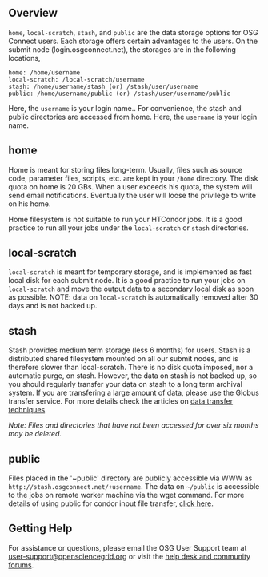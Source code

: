 [title]: - "Storage Solutions on OSG: home, local-scratch, stash, and public"


## Overview

`home`, `local-scratch`, `stash`, and `public` are the data storage options for OSG Connect users.  Each storage offers certain advantages to the users. On the submit node (login.osgconnect.net), the storages are in the following locations,

    home: /home/username
    local-scratch: /local-scratch/username
    stash: /home/username/stash (or) /stash/user/username
    public: /home/username/public (or) /stash/user/username/public

Here, the `username` is your login name.. For convenience, the stash and public directories are accessed from home. Here, the `username` is your login name.

## home
Home is meant for storing files long-term. Usually, files such as source code, parameter files, scripts, etc. are kept in your `/home` directory. The disk quota on home is 20 GBs. When a user exceeds his quota, the system will send email notifications. Eventually the user will loose the privilege to write on his home.

Home filesystem is not suitable to run your HTCondor jobs. It is a good practice to run all your jobs under the `local-scratch` or `stash` directories.

## local-scratch
`local-scratch` is meant for temporary storage, and is implemented as fast local disk for each submit node. It is a good practice to run your jobs on `local-scratch` and move the output data to a secondary local disk as soon as possible. NOTE: data on `local-scratch` is automatically removed after 30 days and is not backed up.

## stash
Stash provides medium term storage (less 6 months) for users. Stash is a distributed shared filesystem mounted on all our submit nodes, and is therefore slower than local-scratch. There is no disk quota imposed, nor a automatic purge, on stash. However, the data on stash is not backed up, so you should regularly transfer your data on stash to a long term archival system.  If you are transfering a large amount of data, please use the Globus transfer service.  For more details check the articles on [data transfer techniques](https://support.opensciencegrid.org/solution/folders/5000260918).  

*Note: Files and directories that have not been accessed for over six months may be deleted.*

## public
Files placed in the '~public' directory are publicly accessible via WWW as `http://stash.osgconnect.net/+username`. The data on `~/public` is accessible to the jobs on remote worker machine via the wget command. For more details of using public for condor input file transfer,  [click here](https://support.opensciencegrid.org/solution/articles/5000639798-access-stash-remotely-using-http).

## Getting Help
For assistance or questions, please email the OSG User Support team  at [user-support@opensciencegrid.org](mailto:user-support@opensciencegrid.org) or visit the [help desk and community forums](http://support.opensciencegrid.org).



 


